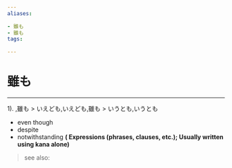 ```yaml
---
aliases:
    
- 雖も
- 雖も
tags:
    
---
```


# 雖も
---
1).
,雖も > いえども,いえども,雖も > いうとも,いうとも

- even though
- despite
- notwithstanding
**( Expressions (phrases, clauses, etc.); Usually written using kana alone)**
> see also: 
            